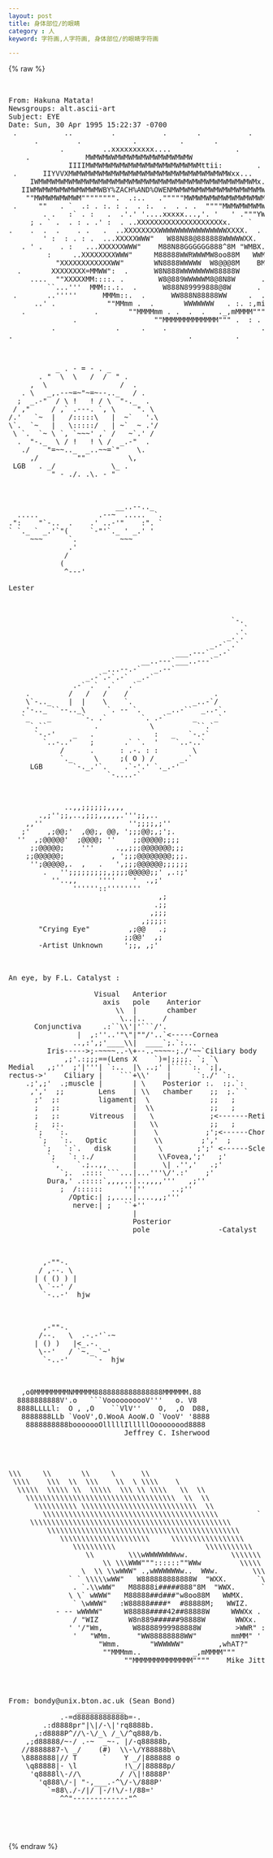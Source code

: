 ```yaml
---
layout: post
title: 身体部位/的眼睛
category : 人
keyword: 字符画,人字符画, 身体部位/的眼睛字符画

---
```

{% raw %}
<pre>
 

From: Hakuna Matata! <megalion@ecst.csuchico.edu>
Newsgroups: alt.ascii-art
Subject: EYE
Date: Sun, 30 Apr 1995 15:22:37 -0700
 .           ..         .           .       .           .           .
      .         .            .          .       .
            .         ..xxxxxxxxxx....               .       .             .
    .             MWMWMWWMWMWMWMWMWMWMWMWMW                       .
              IIIIMWMWMWMWMWMWMWMWMWMWMWMWMWMttii:        .           .
 .      IIYVVXMWMWMWMWMWMWMWMWMWMWMWMWMWMWMWMWMWMWMWxx...         .           .
     IWMWMWMWMWMWMWMWMWMWMWMWMWMWMWMWMWMWMWMWMWMWMWMWMWMWMx..
   IIWMWMWMWMWMWMWMWMWBY%ZACH%AND%OWENMWMWMWMWMWMWMWMWMWMWMWMWMx..        .
    ""MWMWMWMWMWM"""""""".  .:..   ."""""MWMWMWMWMWMWMWMWMWMWMWMWMWti.
 .     ""   . `  .: . :. : .  . :.  .  . . .  """"MWMWMWMWMWMWMWMWMWMWMWMWMti=
        . .   :` . :   .  .'.' '....xxxxx...,'. '   ' ."""YWMWMWMWMWMWMWMWMWMW+
     ; . ` .  . : . .' :  . ..XXXXXXXXXXXXXXXXXXXXx.    `     . "YWMWMWMWMWMWMW
.    .  .  .    . .   .  ..XXXXXXXXWWWWWWWWWWWWWWWWXXXX.  .     .     """""""
        ' :  : . : .  ...XXXXXWWW"   W88N88@888888WWWWWXX.   .   .       . .
   . ' .    . :   ...XXXXXXWWW"    M88N88GGGGGG888^8M "WMBX.          .   ..  :
         :     ..XXXXXXXXWWW"     M88888WWRWWWMW8oo88M   WWMX.     .    :    .
           "XXXXXXXXXXXXWW"       WN8888WWWWW  W8@@@8M    BMBRX.         .  : :
  .       XXXXXXXX=MMWW":  .      W8N888WWWWWWWW88888W      XRBRXX.  .       .
     ....  ""XXXXXMM::::. .        W8@889WWWWWM8@8N8W      . . :RRXx.    .
         ``...'''  MMM::.:.  .      W888N89999888@8W      . . ::::"RXV    .  :
 .       ..'''''      MMMm::.  .      WW888N88888WW     .  . mmMMMMMRXx
      ..' .            ""MMmm .  .       WWWWWWW   . :. :,miMM"""  : ""`    .
   .                .       ""MMMMmm . .  .  .   ._,mMMMM"""  :  ' .  :
               .                  ""MMMMMMMMMMMMM""" .  : . '   .        .
          .              .     .    .                      .         .
.                                         .          .         .  



           _ . - = - . _
       . "  \  \   /  /  " .
     ,  \                 /  .
   . \   _,.--~=~"~=~--.._   / .
  ;  _.-"  / \ !   ! / \  "-._  .
 / ,"     / ,` .---. `, \     ". \
/.'   `~  |   /:::::\   |  ~`   '.\
\`.  `~   |   \:::::/   | ~`  ~ .'/
 \ `.  `~ \ `, `~~~' ,` /   ~`.' /
  .  "-._  \ / !   ! \ /  _.-"  .
   ./    "=~~.._  _..~~=`"    \.
     ,/         ""          \,
 LGB   . _/             \_ . 
          " - ./. .\. - "
 


                         __..--.._
  .....              .--~  .....  `.
.":    "`-..  .    .' ..-'"    :". `
` `._ ` _.'`"(     `-"'`._ ' _.' '
     ~~~      `.          ~~~
              .'
             /
            (
             ^---'

Lester



                                                    `-.
                                                      .`
                                                   _.`.`
                                               _.-` .`
                                       ___.---` _.-`
                               __..---`___..---`
                      _...--.-`   _.--`
                  _.-`.-`.-`  _.-`
               .-` .`  .`   .`
    .         /   /   /    /                    .
    \`-.._    |  |    \    `.              _..-`/
   .'-.._ ``--.._\     `. -- `.      _..-``  _..-`.
   `_    _       `-. .`        `. .-`      _    _`
     `.``           .            \          ``.`
      `-.-'    _   .              :   _   `-.-`
        `..-..'    ;       .` `.  '    `..-..`
            /      .      : .-. : :        \
            `._     \     ;( O ) /      _.`
     LGB       `-._.'`.    .`-'.' `._.-'
                       `-....-`



             ..,,;;;;;;,,,,
       .,;'';;,..,;;;,,,,,.''';;,..
    ,,''                    '';;;;,;''
   ;'    ,;@@;'  ,@@;, @@, ';;;@@;,;';.
  ''  ,;@@@@@'  ;@@@@; ''    ;;@@@@@;;;;
     ;;@@@@@;    '''     .,,;;;@@@@@@@;;;
    ;;@@@@@@;           , ';;;@@@@@@@@;;;.
     '';@@@@@,.  ,   .   ',;;;@@@@@@;;;;;;
        .   '';;;;;;;;;,;;;;@@@@@;;' ,.:;'
          ''..,,     ''''    '  .,;'
               ''''''::''''''''
                                   ,;
                                  .;;
                                 ,;;;
                               ,;;;;:
       "Crying Eye"         ,;@@   .;
                           ;;@@'  ,;
       -Artist Unknown     ';;, ,;'



An eye, by F.L. Catalyst <mo@drycas.club.cc.cmu.edu>:

                    Visual   Anterior
                      axis   pole    Anterior
                         \\  |       chamber
                          \..|..    /
      Conjunctiva     .:``\\'|'```/'.
                |  ,:''..'"\"|""/'..`<-----Cornea
               ..,:',;'____\\|  ____`;.`:...
         Iris----->;-~~~~..-\+--..~~~~-;./'~~`Ciliary body
             ,;'.:;;;==(Lens X    `)=|;;;;. `; `\
Medial   ,;''  ;'|'''| `:..  |\ ..;' |`````:. `;|,
rectus->'    Ciliary |    ```+\\'    |      `:./' `:.
    .;',;'  .;muscle |       | \    Posterior :.  :;.`:
     ,','  ;;        Lens    | \\   chamber    ;;  ;.` `
      ;'  ;:         ligament|  \              ;;   ;
      ;   ;:                 |  \\             ;;   ;
      ;   ;:       Vitreous  |   \             ;<-------Retina
      ;   ;:.                |   \\            ;;   ;
      `;   `:.               |    \           ;';<------Choroid
       `;   `:.   Optic      |    \\         ;','  ;
        `;   `:`.   disk     |     \        ;';' <------Sclera
         `;   `: :./         |     \\Fovea,';'   ;'
          `,    `.;..,,      |      \| .'','   .;'
            `;.  .:::: ```...|...'''\/'.:'    ;'
         Dura,' .:::::`,,,,..|..,,,,'''   ,;''
            ;  /::::::     ''|''      ..;''
              /Optic:| ;,....|....,,;'''
               nerve:| ;   ``+''
                             |
                             Posterior
                             pole                -Catalyst



        ,-""-.
       / ,--. \
      | ( () ) |
       \ `--' /
        `-..-'  hjw



        ,-""-.
       /--.   \  .-.-'`-~
      | () )   |<_.-.
       \--'   / `~._ `~'
        `-..-'      `-  hjw



   ,o0MMMMMMMMNMMMMM8888888888888888MMMMMM.88
  8888888888V'.o   ```VoooooooooV'''   o. V8
  8888LLLLl:  O , ,O    ``VlV''    O,  ,O  D88,
   8888888LLb `VooV',O.WooA AooW.O `VooV' '8888
    8888888888booooooOlllllIlllllOoooooood8888
                           Jeffrey C. Isherwood




\\\     \\       \\     \      \\
 \\\\    \\\  \\  \\\    \\  \ \\\\    \
  \\\\\  \\\\\ \\  \\\\\  \\\ \\ \\\\   \\  \\
    \\\\\\\\\\\\\\\\\\\\\\\\\\\\\\\\\\\  \\  \\
      \\\\\\\\\\ \\\\\\\\\\\\\\\\\\\\\\\\\\\  \\
        \\\\\\\\\\\\\\\\\\\\\\\\\\\\\\\\\\\\\\\\\         `
     \\\\\\\\\\\\\\\\\\\\\\\\\\\\\\\\\\\\\\\\\\\\\\\
         \\\\\\\\\\\\\\\\\\\\\\\\\\\\\\\\\\\\\\\\\\\\\      \
            \\\\\\\\\\\\\\\\\\\\\     \\\\\\\\\\\\\\\\\      .
               \\\\\\\\\\                     \\\\\\\\\\\
                  \\        \\\wWWWWWWWww.          \\\\\\\    `
                      \\ \\\WWW"""::::::""WWw         \\\\\    ,
                 \  \\ \\wWWW" .,wWWWWWWw..  WWw.        \\\
              ` ` \\\\\wWW"   W888888888888W  "WXX.       `\\
               . `.\\wWW"   M88888i#####888"8M  "WWX.      `\`
              \ \` wWWW"   M88888##d###"w8oo88M   WWMX.     `\
               ` \wWWW"   :W88888####*  #88888M;   WWIZ.     ``
           - -- wWWWW"     W88888####42##88888W     WWWXx .
               / "WIZ       W8n889######98888W       WWXx.
              ' '/"Wm,       W88888999988888W        >WWR" :
               '   "WMm.      "WW88888888WW"        mmMM" '
                     "Wmm.       "WWWWWW"        ,whAT?"
                      ""MMMmm..            _,mMMMM"""
                           ""MMMMMMMMMMMMMM""""    Mike Jittlov 12/95




From: bondy@unix.bton.ac.uk (Sean Bond)
                ___________
            .-=d88888888888b=-.
        .:d8888pr"|\|/-\|'rq8888b.
      ,:d8888P^//\-\/_\ /_\/^q888/b.
    ,;d88888/~-/ .-~  _~-. |/-q88888b,
   //8888887-\ _/    (#)  \\-\/Y88888b\
   \8888888|// T      `    Y _/|888888 o
    \q88888|- \l           !\_/|88888p/
     'q8888l\-//\         / /\|!8888P'
       'q888\/-| "-,___.-^\/-\/888P'
         `=88\./-/|/ |-/!\/-!/88='
            ^^"-------------"^    



 </pre>
{% endraw %}
